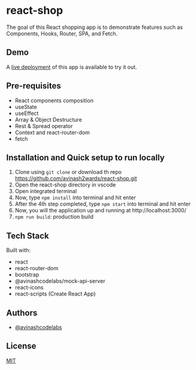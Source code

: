 # react-shop

The goal of this React shopping app is to demonstrate features such as Components, Hooks, Router, SPA, and Fetch. 


## Demo

A [live deployment](https://effortless-profiterole-61f817.netlify.app/) of this app is available to try it out.


## Pre-requisites 
- React components composition
- useState
- useEffect
- Array & Object Destructure
- Rest & Spread operator
- Context and react-router-dom
- fetch


## Installation and Quick setup to run locally 

1. Clone using `git clone` or download th repo https://github.com/avinash2wards/react-shop.git
2. Open the react-shop directory in vscode
3. Open integrated terminal
4. Now, type `npm install` into terminal and hit enter
5. After the 4th step completed, type `npm start` into terminal and hit enter
6. Now, you will the application up and running at http://localhost:3000/    
7. `npm run build`: production build


## Tech Stack

Built with:

* react
* react-router-dom
* bootstrap
* @avinashcodelabs/mock-api-server
* react-icons
* react-scripts (Create React App)


## Authors

- [@avinashcodelabs](https://github.com/avinashcodelabs)


## License

[MIT](https://choosealicense.com/licenses/mit/)